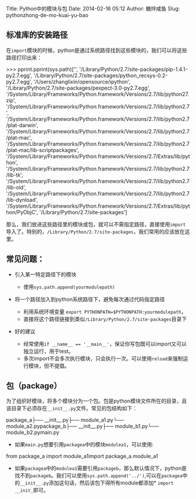 Title: Python中的模块与包
Date: 2014-02-16 05:12
Author: 糖拌咸鱼
Slug: pythonzhong-de-mo-kuai-yu-bao

标准库的安装路径
----------------

</p>

在`import`模块的时候，python是通过系统路径找到这些模块的，我们可以将这些路径打印出来：

</p>

<p>
    >>> pprint.pprint(sys.path)['', '/Library/Python/2.7/site-packages/pip-1.4.1-py2.7.egg', '/Library/Python/2.7/site-packages/python_recsys-0.2-py2.7.egg', '/Users/zhanglixin/opensource/ipython', '/Library/Python/2.7/site-packages/pexpect-3.0-py2.7.egg', '/System/Library/Frameworks/Python.framework/Versions/2.7/lib/python27.zip', '/System/Library/Frameworks/Python.framework/Versions/2.7/lib/python2.7', '/System/Library/Frameworks/Python.framework/Versions/2.7/lib/python2.7/plat-darwin', '/System/Library/Frameworks/Python.framework/Versions/2.7/lib/python2.7/plat-mac', '/System/Library/Frameworks/Python.framework/Versions/2.7/lib/python2.7/plat-mac/lib-scriptpackages', '/System/Library/Frameworks/Python.framework/Versions/2.7/Extras/lib/python', '/System/Library/Frameworks/Python.framework/Versions/2.7/lib/python2.7/lib-tk', '/System/Library/Frameworks/Python.framework/Versions/2.7/lib/python2.7/lib-old', '/System/Library/Frameworks/Python.framework/Versions/2.7/lib/python2.7/lib-dynload', '/System/Library/Frameworks/Python.framework/Versions/2.7/Extras/lib/python/PyObjC', '/Library/Python/2.7/site-packages']

</p>

那么，我们放进这些路径里的模块或包，就可以不需指定路径，直接使用`import`导入了。特别的，`/Library/Python/2.7/site-packages`，我们常用的应该放在这里。

</p>

常见问题：
----------

</p>

-   引入某一特定路径下的模块

    </p>

    -   使用`sys.path.append(yourmodulepath)`
-   将一个路径加入到python系统路径下，避免每次通过代码指定路径

    </p>

    -   利用系统环境变量
        `export PYTHONPATH=$PYTHONPATH:yourmodulepath`，
    -   直接将这个路径链接到类似`/Library/Python/2.7/site-packages`目录下
-   好的建议

    </p>

    -   经常使用`if __name__ == '__main__'`，保证你写包既可以import又可以独立运行，用于test。
    -   多次import不会多次执行模块，只会执行一次。可以使用`reload`来强制运行模块，但不提倡。

</p>

包（package）
-------------

</p>

为了组织好模块，将多个模块分为一个包。包是python模块文件所在的目录，且该目录下必须存在`__init__.py`文件。常见的包结构如下：

</p>

<p>
    package_a├── __init__.py├── module_a1.py└── module_a2.pypackage_b├── __init__.py├── module_b1.py└── module_b2.pymain.py

</p>

-   如果`main.py`想要引用`packagea`中的模块`modulea1`，可以使用:

</p>

<p>
    from package_a import module_a1import package_a.module_a1

</p>

-   如果`packagea`中的`modulea1`需要引用`packageb`，那么默认情况下，python是找不到`packageb`。我们可以使用`sys.path.append('../')`,可以在`packagea`中的`__init__.py`添加这句话，然后该包下得所有module都添加\*
    `import __init_`即可。

</p>

